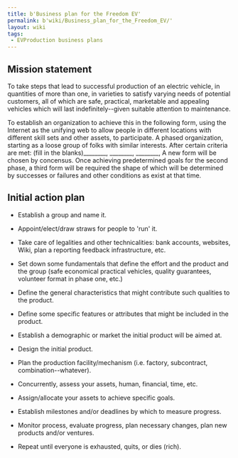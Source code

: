 ```yaml
---
title: b'Business plan for the Freedom EV'
permalink: b'wiki/Business_plan_for_the_Freedom_EV/'
layout: wiki
tags:
 - EVProduction business plans
---
```


Mission statement
-----------------

To take steps that lead to successful production of an electric vehicle,
in quantities of more than one, in varieties to satisfy varying needs of
potential customers, all of which are safe, practical, marketable and
appealing vehicles which will last indefinitely--given suitable
attention to maintenance.

To establish an organization to achieve this in the following form,
using the Internet as the unifying web to allow people in different
locations with different skill sets and other assets, to participate. A
phased organization, starting as a loose group of folks with similar
interests. After certain criteria are met: (fill in the
blanks)\_\_\_\_\_\_\_\_, \_\_\_\_\_\_\_\_, \_\_\_\_\_\_\_\_, A new form
will be chosen by concensus. Once achieving predetermined goals for the
second phase, a third form will be required the shape of which will be
determined by successes or failures and other conditions as exist at
that time.

Initial action plan
-------------------

-   Establish a group and name it.

<!-- -->

-   Appoint/elect/draw straws for people to 'run' it.

<!-- -->

-   Take care of legalities and other technicalities: bank accounts,
    websites, Wiki, plan a reporting feedback infrastructure, etc.

<!-- -->

-   Set down some fundamentals that define the effort and the product
    and the group (safe economical practical vehicles, quality
    guarantees, volunteer format in phase one, etc.)

<!-- -->

-   Define the general characteristics that might contribute such
    qualities to the product.

<!-- -->

-   Define some specific features or attributes that might be included
    in the product.

<!-- -->

-   Establish a demographic or market the initial product will be aimed
    at.

<!-- -->

-   Design the initial product.

<!-- -->

-   Plan the production facility/mechanism (i.e. factory, subcontract,
    combination--whatever).

<!-- -->

-   Concurrently, assess your assets, human, financial, time, etc.

<!-- -->

-   Assign/allocate your assets to achieve specific goals.

<!-- -->

-   Establish milestones and/or deadlines by which to measure progress.

<!-- -->

-   Monitor process, evaluate progress, plan necessary changes, plan new
    products and/or ventures.

<!-- -->

-   Repeat until everyone is exhausted, quits, or dies (rich).
